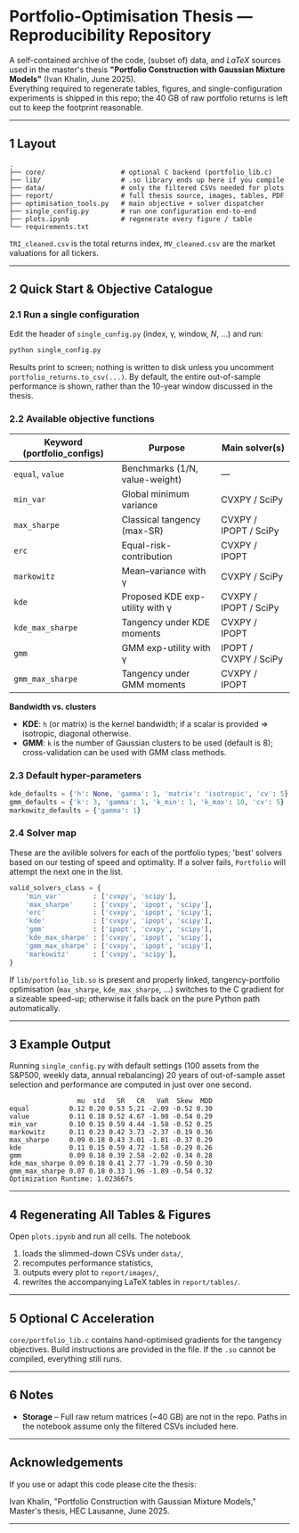 # Portfolio-Optimisation Thesis — Reproducibility Repository

A self-contained archive of the code, (subset of) data, and *LaTeX* sources
used in the master's thesis **"Portfolio Construction with Gaussian Mixture
Models"** (Ivan Khalin, June 2025).  
Everything required to regenerate tables, figures, and single-configuration
experiments is shipped in this repo; the 40 GB of raw portfolio returns is 
left out to keep the footprint reasonable.

---

## 1 Layout

```
.
├── core/                   # optional C backend (portfolio_lib.c)
├── lib/                    # .so library ends up here if you compile
├── data/                   # only the filtered CSVs needed for plots
├── report/                 # full thesis source, images, tables, PDF
├── optimisation_tools.py   # main objective + solver dispatcher
├── single_config.py        # run one configuration end-to-end
├── plots.ipynb             # regenerate every figure / table
└── requirements.txt
```

`TRI_cleaned.csv` is the total returns index, `MV_cleaned.csv` are the market valuations for all tickers.

---

## 2 Quick Start & Objective Catalogue

### 2.1 Run a single configuration

Edit the header of `single_config.py` (index, γ, window, *N*, …) and run:

```bash
python single_config.py
```

Results print to screen; nothing is written to disk unless you uncomment `portfolio_returns.to_csv(...)`.
By default, the entire out-of-sample performance is shown, rather than the 10-year window discussed in the thesis.

### 2.2 Available objective functions

| Keyword (portfolio_configs) | Purpose | Main solver(s) |
|---|---|---|
| `equal`, `value` | Benchmarks (1/N, value-weight) | — |
| `min_var` | Global minimum variance | CVXPY / SciPy |
| `max_sharpe` | Classical tangency (max-SR) | CVXPY / IPOPT / SciPy |
| `erc` | Equal-risk-contribution | CVXPY / IPOPT |
| `markowitz` | Mean–variance with γ | CVXPY / SciPy |
| `kde` | Proposed KDE exp-utility with γ | CVXPY / IPOPT / SciPy |
| `kde_max_sharpe` | Tangency under KDE moments | CVXPY / IPOPT |
| `gmm` | GMM exp-utility with γ | IPOPT / CVXPY / SciPy |
| `gmm_max_sharpe` | Tangency under GMM moments | CVXPY / IPOPT |

**Bandwidth vs. clusters**
- **KDE**: `h` (or matrix) is the kernel bandwidth; if a scalar is provided ⇒ isotropic, diagonal otherwise.
- **GMM**: `k` is the number of Gaussian clusters to be used (default is 8); cross-validation can be used with GMM class methods.

### 2.3 Default hyper-parameters

```python
kde_defaults = {'h': None, 'gamma': 1, 'matrix': 'isotropic', 'cv': 5}
gmm_defaults = {'k': 3, 'gamma': 1, 'k_min': 1, 'k_max': 10, 'cv': 5}
markowitz_defaults = {'gamma': 1}
```

### 2.4 Solver map

These are the avilible solvers for each of the portfolio types; 'best' solvers based on our testing of speed and optimality.
If a solver fails, `Portfolio` will attempt the next one in the list.

```python
valid_solvers_class = {
    'min_var'        : ['cvxpy', 'scipy'],
    'max_sharpe'     : ['cvxpy', 'ipopt', 'scipy'],
    'erc'            : ['cvxpy', 'ipopt', 'scipy'],
    'kde'            : ['cvxpy', 'ipopt', 'scipy'],
    'gmm'            : ['ipopt', 'cvxpy', 'scipy'],
    'kde_max_sharpe' : ['cvxpy', 'ipopt', 'scipy'],
    'gmm_max_sharpe' : ['cvxpy', 'ipopt', 'scipy'],
    'markowitz'      : ['cvxpy', 'scipy'],
}
```

If `lib/portfolio_lib.so` is present and properly linked,
tangency-portfolio optimisation (`max_sharpe`, `kde_max_sharpe`, …) switches to
the C gradient for a sizeable speed-up; otherwise it falls back on the pure
Python path automatically.

---

## 3 Example Output

Running `single_config.py` with default settings (100 assets from the S&P500, weekly data, annual rebalancing)
20 years of out-of-sample asset selection and performance are computed in just over one second.

```
                 mu  std   SR   CR   VaR  Skew  MDD
equal          0.12 0.20 0.53 5.21 -2.09 -0.52 0.30
value          0.11 0.18 0.52 4.67 -1.98 -0.54 0.29
min_var        0.10 0.15 0.59 4.44 -1.58 -0.52 0.25
markowitz      0.11 0.23 0.42 3.73 -2.37 -0.19 0.36
max_sharpe     0.09 0.18 0.43 3.01 -1.81 -0.37 0.29
kde            0.11 0.15 0.59 4.72 -1.58 -0.29 0.26
gmm            0.09 0.18 0.39 2.58 -2.02 -0.34 0.28
kde_max_sharpe 0.09 0.18 0.41 2.77 -1.79 -0.50 0.30
gmm_max_sharpe 0.07 0.18 0.33 1.96 -1.89 -0.54 0.32
Optimization Runtime: 1.023667s
```

---

## 4 Regenerating All Tables & Figures

Open `plots.ipynb` and run all cells.
The notebook
1. loads the slimmed-down CSVs under `data/`,
2. recomputes performance statistics,
3. outputs every plot to `report/images/`,
4. rewrites the accompanying LaTeX tables in `report/tables/`.

---

## 5 Optional C Acceleration

`core/portfolio_lib.c` contains hand-optimised gradients for the tangency
objectives. Build instructions are provided in the file.
If the `.so` cannot be compiled, everything still runs.

---

## 6 Notes

- **Storage** – Full raw return matrices (~40 GB) are not in the repo. Paths in the notebook assume only the filtered CSVs included here.

---

## Acknowledgements

If you use or adapt this code please cite the thesis:

Ivan Khalin, "Portfolio Construction with Gaussian Mixture Models,"
Master's thesis, HEC Lausanne, June 2025.

---